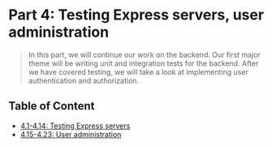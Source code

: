 # Part 4: Testing Express servers, user administration

> In this part, we will continue our work on the backend. Our first major theme will be writing unit and integration tests for the backend. After we have covered testing, we will take a look at implementing user authentication and authorization.

## Table of Content

- [4.1-4.14: Testing Express servers](https://github.com/KXLAA/blog-list-backend)
- [4.15-4.23: User administration](https://github.com/KXLAA/blog-list-backend)
